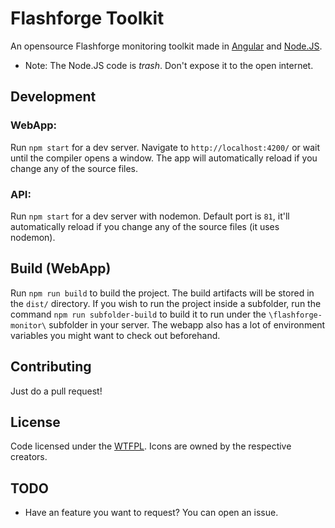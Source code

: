 # Flashforge Toolkit

An opensource Flashforge monitoring toolkit made in [Angular](https://github.com/angular/angular-cli) and [Node.JS](https://nodejs.org).

- Note: The Node.JS code is *trash*. Don't expose it to the open internet.  

## Development
  
### WebApp:
Run `npm start` for a dev server. Navigate to `http://localhost:4200/` or wait until the compiler opens a window. The app will automatically reload if you change any of the source files.
  
### API:
Run `npm start` for a dev server with nodemon. Default port is `81`, it'll automatically reload if you change any of the source files (it uses nodemon).
  
## Build (WebApp)

Run `npm run build` to build the project. The build artifacts will be stored in the `dist/` directory. If you wish to run the project inside a subfolder, run the command `npm run subfolder-build` to build it to run under the `\flashforge-monitor\` subfolder in your server. The webapp also has a lot of environment variables you might want to check out beforehand.

## Contributing

Just do a pull request!

## License

Code licensed under the [WTFPL](http://www.wtfpl.net/txt/copying/). Icons are owned by the respective creators.

## TODO

- Have an feature you want to request? You can open an issue.
